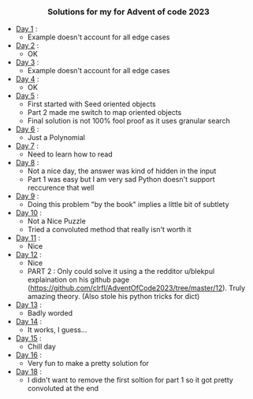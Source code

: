 <h3 align="center">Solutions for my for Advent of code 2023</h3>

- [Day 1](https://github.com/ctessierpiart/AdventOfCode-2023/blob/main/Day01/Solve.py) : 
    - Example doesn't account for all edge cases
- [Day 2](https://github.com/ctessierpiart/AdventOfCode-2023/blob/main/Day02/Solve.py) :
    - OK
- [Day 3](https://github.com/ctessierpiart/AdventOfCode-2023/blob/main/Day03/Solve.py) :
    - Example doesn't account for all edge cases
- [Day 4](https://github.com/ctessierpiart/AdventOfCode-2023/blob/main/Day04/Solve.py) :
    - OK
- [Day 5](https://github.com/ctessierpiart/AdventOfCode-2023/blob/main/Day05/Solve.py) :
    - First started with Seed oriented objects
    - Part 2 made me switch to map oriented objects
    - Final solution is not 100% fool proof as it uses granular search
- [Day 6](https://github.com/ctessierpiart/AdventOfCode-2023/blob/main/Day06/Solve.py) :
    - Just a Polynomial
- [Day 7](https://github.com/ctessierpiart/AdventOfCode-2023/blob/main/Day07/Solve.py) :
    - Need to learn how to read
- [Day 8](https://github.com/ctessierpiart/AdventOfCode-2023/blob/main/Day08/Solve.py) :
    - Not a nice day, the answer was kind of hidden in the input
    - Part 1 was easy but I am very sad Python doesn't support reccurence that well
- [Day 9](https://github.com/ctessierpiart/AdventOfCode-2023/blob/main/Day09/Solve.py) :
    - Doing this problem "by the book" implies a little bit of subtlety
- [Day 10](https://github.com/ctessierpiart/AdventOfCode-2023/blob/main/Day10/Solve.py) :
    - Not a Nice Puzzle
    - Tried a convoluted method that really isn't worth it
- [Day 11](https://github.com/ctessierpiart/AdventOfCode-2023/blob/main/Day11/Solve.py) :
    - Nice
- [Day 12](https://github.com/ctessierpiart/AdventOfCode-2023/blob/main/Day12/Solve.py) :
    - Nice
    - PART 2 : Only could solve it using a the redditor u/blekpul explaination on his github page (https://github.com/clrfl/AdventOfCode2023/tree/master/12). Truly amazing theory. (Also stole his python tricks for dict)
- [Day 13](https://github.com/ctessierpiart/AdventOfCode-2023/blob/main/Day13/Solve.py) :
    - Badly worded 
- [Day 14](https://github.com/ctessierpiart/AdventOfCode-2023/blob/main/Day14/Solve.py) :
    - It works, I guess...
- [Day 15](https://github.com/ctessierpiart/AdventOfCode-2023/blob/main/Day15/Solve.py) :
    - Chill day
- [Day 16](https://github.com/ctessierpiart/AdventOfCode-2023/blob/main/Day16/Solve.py) :
    - Very fun to make a pretty solution for
- [Day 18](https://github.com/ctessierpiart/AdventOfCode-2023/blob/main/Day18/Solve.py) :
    - I didn't want to remove the first soltion for part 1 so it got pretty convoluted at the end